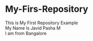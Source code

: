 # My-Firs-Repository<br>
This is My First Repository Example <br>
My Name Is Javid Pasha M <br>
I am from Bangalore
